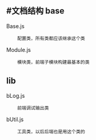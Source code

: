 #文档结构
base
-----
Base.js
```$xslt
    配置类，所有类都应该继承这个类
```
Module.js
```$xslt
    模块类，前端子模块构建最基本的类
```

lib
------
bLog.js
```$xslt
    前端调试输出类
```
bUtil.js
```$xslt
    工具类，以后后端也是用这个类的
```